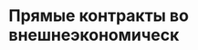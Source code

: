 # Прямые контракты во внешнеэкономическ
<!--stackedit_data:
eyJoaXN0b3J5IjpbLTEwMjk4ODU0OCwtODkwOTU2ODQ5LC04MD
Q0Mzc1MTcsLTM1NDMxMjI0NCwtMjA4ODc0NjYxMiwtMjA4ODc0
NjYxMiwtMTgxMTMwODIyXX0=
-->